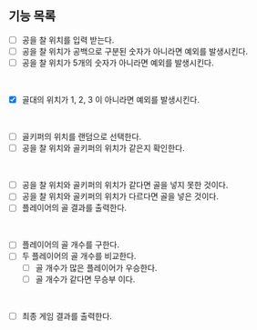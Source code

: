 ## 기능 목록
- [ ] 공을 찰 위치를 입력 받는다.
- [ ] 공을 찰 위치가 공백으로 구분된 숫자가 아니라면 예외를 발생시킨다.
- [ ] 공을 찰 위치가 5개의 숫자가 아니라면 예외를 발생시킨다.
<br>

- [x] 골대의 위치가 1, 2, 3 이 아니라면 예외를 발생시킨다.
<br>

- [ ] 골키퍼의 위치를 랜덤으로 선택한다.
- [ ] 공을 찰 위치와 골키퍼의 위치가 같은지 확인한다.
<br>

- [ ] 공을 찰 위치와 골키퍼의 위치가 같다면 골을 넣지 못한 것이다.
- [ ] 공을 찰 위치와 골키퍼의 위치가 다르다면 골을 넣은 것이다.
- [ ] 플레이어의 골 결과를 출력한다.
<br>

- [ ] 플레이어의 골 개수를 구한다.
- [ ] 두 플레이어의 골 개수를 비교한다.
    - [ ] 골 개수가 많은 플레이어가 우승한다.
    - [ ] 골 개수가 같다면 무승부 이다.
<br>

- [ ] 최종 게임 결과를 출력한다.
